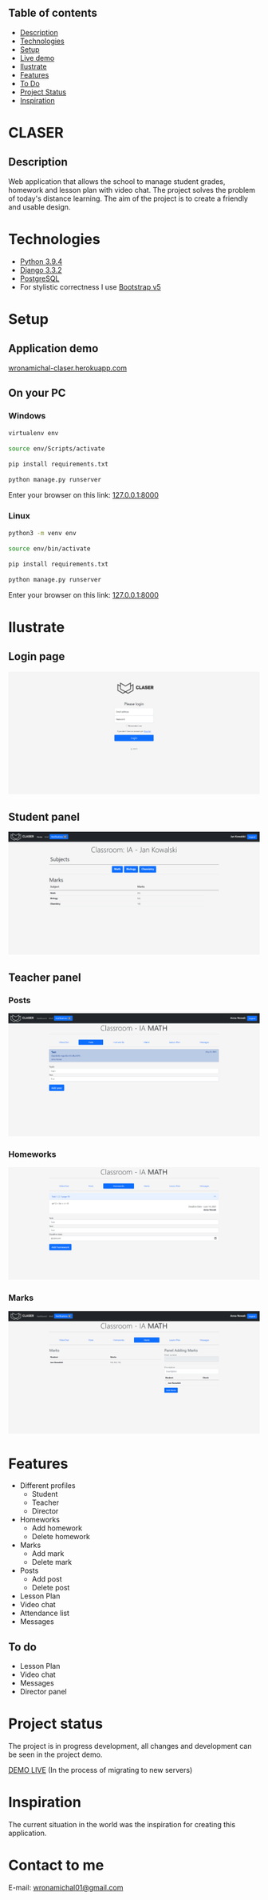 ## Table of contents
* [Description](#description)
* [Technologies](#technologies)
* [Setup](#setup)
* [Live demo](#application-demo)
* [Ilustrate](#ilustrate)
* [Features](#features)
* [To Do](#to-do)
* [Project Status](#project-status)
* [Inspiration](#inspiration)

# CLASER
## Description
Web application that allows the school to
manage student grades, homework and
lesson plan with video chat. The project solves 
the problem of today's distance learning. 
The aim of the project is to create a friendly and usable design.

# Technologies
* [Python 3.9.4](https://www.python.org/)
* [Django 3.3.2](https://www.djangoproject.com/)
* [PostgreSQL](https://www.postgresql.org/)
* For stylistic correctness I use [Bootstrap v5](https://getbootstrap.com/)

# Setup
## Application demo
[wronamichal-claser.herokuapp.com](https://claser.wronamichal.pl/)

## On your PC
### Windows
```bash
virtualenv env
```
```bash
source env/Scripts/activate
```
```bash
pip install requirements.txt
```
```bash
python manage.py runserver
```
Enter your browser on this link: [127.0.0.1:8000](http://127.0.0.1:8000/)
### Linux
```bash
python3 -m venv env
```
```bash
source env/bin/activate
```
```bash
pip install requirements.txt
```
```bash
python manage.py runserver
```
Enter your browser on this link: [127.0.0.1:8000](http://127.0.0.1:8000/)

# Ilustrate

## Login page
![Login page](images_readme/login_page.PNG)

## Student panel
![Student panel](images_readme/student_panel.PNG)

## Teacher panel
### Posts
![Student panel](images_readme/teacher_panel_posts.PNG)

### Homeworks
![Student panel](images_readme/teacher_panel_homework.PNG)

### Marks
![Student panel](images_readme/teacher_panel_marks.PNG)

# Features
- Different profiles
  - Student
  - Teacher
  - Director
- Homeworks
  - Add homework 
  - Delete homework
- Marks
  - Add mark
  - Delete mark
- Posts
  - Add post
  - Delete post
- Lesson Plan
- Video chat
- Attendance list
- Messages

## To do
- Lesson Plan
- Video chat
- Messages
- Director panel

# Project status
The project is in progress development, all changes and development can be seen in the project demo.

[DEMO LIVE](https://claser.wronamichal.pl/) (In the process of migrating to new servers)

# Inspiration
The current situation in the world was the inspiration for creating this application.

# Contact to me
E-mail: wronamichal01@gmail.com




